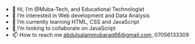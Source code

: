 - 👋 Hi, I’m @Muba-Tech, and Educational Technologist 
- 👀 I’m interested in Web development and Data Analysis 
- 🌱 I’m currently learning HTML, CSS and JavaScript 
- 💞️ I’m looking to collaborate on JavaScript 
- 📫 How to reach me abdulsalammubaraq66@gmail.com, 07056133309

<!---
Muba-Tech/Muba-Tech is a ✨ special ✨ repository because its `README.md` (this file) appears on your GitHub profile.
You can click the Preview link to take a look at your changes.
--->
